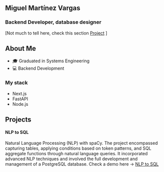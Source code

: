 ## Miguel Martínez Vargas 
### Backend Developer, database designer

[Not much to tell here, check this section [Project](#projects) ]

## About Me

- 🎓 Graduated in Systems Engineering
- 💻 Backend Development

### My stack

- Next.js
- FastAPI
- Node.js

## Projects

#### NLP to SQL
Natural Language Processing (NLP) with spaCy. The project encompassed capturing tables, applying conditions based on token patterns, and SQL aggregate functions through natural language queries. It incorporated advanced NLP techniques and involved the full development and management of a PostgreSQL database. Check a demo here ->
[NLP to SQL](https://tholliver.vercel.app/projects/tho1-2023)
